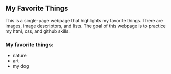 ## My Favorite Things
This is a single-page webpage that highlights my favorite things. There are images, image descriptors, and lists. The goal of this webpage is to practice my html, css, and github skills.
### My favorite things:
* nature
* art
* my dog